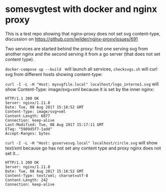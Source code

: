 # somesvgtest with docker and nginx proxy

This is a test repo showing that nginx-proxy does not set svg content-type, discussion on https://github.com/jwilder/nginx-proxy/issues/691

Two services are started behind the proxy: first one serving svg from another nginx and the second serving it from a go server (that does not set content type).

`docker-compose up --build ` will launch all services, `checksvgs.sh` will curl svg from different hosts showing content-type: 

`curl -I -L -H "Host: mysvgfile.local" localhost/logo_interne1.svg` will show Content-Type: image/svg+xml because it is set by the inner nginx:
```
HTTP/1.1 200 OK
Server: nginx/1.11.8
Date: Tue, 08 Aug 2017 15:18:52 GMT
Content-Type: image/svg+xml
Content-Length: 6877
Connection: keep-alive
Last-Modified: Tue, 08 Aug 2017 15:17:11 GMT
ETag: "5989d5f7-1add"
Accept-Ranges: bytes
```
`curl -I -L -H "Host: goservesvg.local" localhost/circle.svg` will show text/xml because go has not set any content type and proxy nginx does not set it...
```
HTTP/1.1 200 OK
Server: nginx/1.11.8
Date: Tue, 08 Aug 2017 15:18:52 GMT
Content-Type: text/xml; charset=utf-8
Content-Length: 242
Connection: keep-alive
```